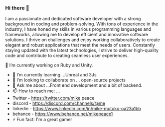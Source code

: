 ### Hi there 👋
 I am a passionate and dedicated software developer with a strong
background in coding and problem-solving. With tons of experience in
 the industry, I have honed my skills in various programming languages
 and frameworks, allowing me to develop efficient and innovative
 software solutions. I thrive on challenges and enjoy working
 collaboratively to create elegant and robust applications that meet
the needs of users. Constantly staying updated with the latest
 technologies, I strive to deliver high-quality code and contribute to
creating seamless user experiences.
 
  🔭 I’m currently working on Ruby and Unity.
- 🌱 I’m currently learning ...Unreal and 3Js
- 👯 I’m looking to collaborate on ... open-source projects
-  💬 Ask me about ...Front end development and a bit of backend.
- 📫 How to reach me: ... 
- Twitter - https://twitter.com/mike peace
- discord - https://discord.com/channels/@me
- linkedin - https://www.linkedin.com/in/mike-mutuku-oa23a1bb
- behance - https://www.behance.net/mikepeace1
- ⚡ Fun fact: I'm a great gamer
<!--
**Quantumania23/Quantumania23** is a ✨ _special_ ✨ repository because its `README.md` (this file) appears on your GitHub profile.

Here are some ideas to get you started:

- 🔭 I’m currently working on ...Js and React js
- 🌱 I’m currently learning ...Ruby and Unity
- 👯 I’m looking to collaborate on ...
- 💬 Ask me about ...Front end development
- 📫 How to reach me: ...
- 😄 Pronouns: ...
- ⚡ Fun fact: I'm a great gamer
-->

